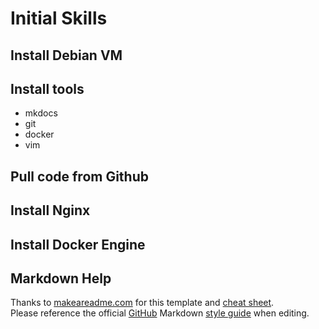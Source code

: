 # Initial Skills

## Install Debian VM

## Install tools

  * mkdocs
  * git
  * docker
  * vim

## Pull code from Github

## Install Nginx

## Install Docker Engine
                                                                                 
## Markdown Help                                                                 
                                                                                 
Thanks to [makeareadme.com](https://www.makeareadme.com/) for this template and [cheat sheet](https://www.markdownguide.org/cheat-sheet/). \
Please reference the official [GitHub](https://github.com) Markdown [style guide](https://google.github.io/styleguide/docguide/style.html) when editing.
